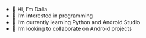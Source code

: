 - 👋 Hi, I’m Dalia
- 👀 I’m interested in programming
- 🌱 I’m currently learning Python and Android Studio
- 💞️ I’m looking to collaborate on Android projects


<!---
This is a ✨ special ✨ repository because its `README.md` (this file) appears on your GitHub profile.
You can click the Preview link to take a look at your changes.
--->
